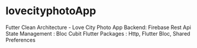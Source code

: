 # lovecityphotoApp
Futter Clean Architecture - Love City Photo App
Backend: Firebase Rest Api
State Management : Bloc Cubit
Flutter Packages : Http, Flutter Bloc, Shared Preferences
